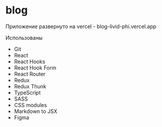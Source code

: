 # blog

Приложение развернуто на vercel - blog-livid-phi.vercel.app

Использованы
- Git
- React
- React Hooks
- React Hook Form
- React Router
- Redux
- Redux Thunk
- TypeScript
- SASS
- CSS modules
- Markdown to JSX
- Figma